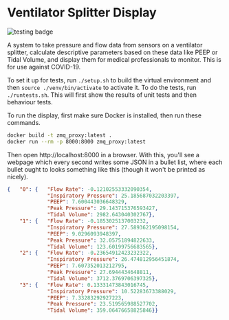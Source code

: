 Ventilator Splitter Display
===========================

![testing badge](https://github.com/tetrabiodistributed/project-tetra-display/workflows/tests/badge.svg)

A system to take pressure and flow data from sensors on a ventilator splitter, calculate descriptive parameters based on these data like PEEP or Tidal Volume, and display them for medical professionals to monitor.  This is for use against COVID-19.

To set it up for tests, run `./setup.sh` to build the virtual environment and then `source ./venv/bin/activate` to activate it.  To do the tests, run `./runtests.sh`.  This will first show the results of unit tests and then behaviour tests.

To run the display, first make sure Docker is installed, then run these commands.

```bash
docker build -t zmq_proxy:latest .
docker run --rm -p 8000:8000 zmq_proxy:latest
```

Then open http://localhost:8000 in a browser.  With this, you'll see a webpage which every second writes some JSON in a bullet list, where each bullet ought to looks something like this (though it won't be printed as nicely).

```json
{   "0": {   "Flow Rate": -0.12102553332090354,
             "Inspiratory Pressure": 25.185687032203397,
             "PEEP": 7.600443036648329,
             "Peak Pressure": 29.143715376593427,
             "Tidal Volume": 2982.643040302767},
    "1": {   "Flow Rate": -0.1853025137003232,
             "Inspiratory Pressure": 27.589362195098154,
             "PEEP": 9.0296093948397,
             "Peak Pressure": 32.05751894822633,
             "Tidal Volume": 123.60199756683565},
    "2": {   "Flow Rate": -0.23654912423232322,
             "Inspiratory Pressure": 26.474812956451874,
             "PEEP": 7.607352013212795,
             "Peak Pressure": 27.6944434648811,
             "Tidal Volume": 3712.3769706397325},
    "3": {   "Flow Rate": 0.13331473843016745,
             "Inspiratory Pressure": 10.52283673388029,
             "PEEP": 7.33283292927223,
             "Peak Pressure": 23.519565988527702,
             "Tidal Volume": 359.06476658825846}}
```
